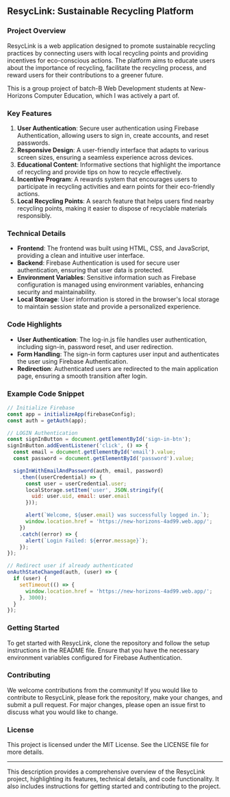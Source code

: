 
## ResycLink: Sustainable Recycling Platform

### Project Overview
ResycLink is a web application designed to promote sustainable recycling practices by connecting users with local recycling points and providing incentives for eco-conscious actions.
The platform aims to educate users about the importance of recycling, facilitate the recycling process, and reward users for their contributions to a greener future.

This is a group project of batch-B Web Development students at New-Horizons Computer Education, which I was actively a part of.

### Key Features
1. **User Authentication**: Secure user authentication using Firebase Authentication, allowing users to sign in, create accounts, and reset passwords.
2. **Responsive Design**: A user-friendly interface that adapts to various screen sizes, ensuring a seamless experience across devices.
3. **Educational Content**: Informative sections that highlight the importance of recycling and provide tips on how to recycle effectively.
4. **Incentive Program**: A rewards system that encourages users to participate in recycling activities and earn points for their eco-friendly actions.
5. **Local Recycling Points**: A search feature that helps users find nearby recycling points, making it easier to dispose of recyclable materials responsibly.

### Technical Details
- **Frontend**: The frontend was built using HTML, CSS, and JavaScript, providing a clean and intuitive user interface.
- **Backend**: Firebase Authentication is used for secure user authentication, ensuring that user data is protected.
- **Environment Variables**: Sensitive information such as Firebase configuration is managed using environment variables, enhancing security and maintainability.
- **Local Storage**: User information is stored in the browser's local storage to maintain session state and provide a personalized experience.

### Code Highlights
- **User Authentication**: The log-in.js file handles user authentication, including sign-in, password reset, and user redirection.
- **Form Handling**: The sign-in form captures user input and authenticates the user using Firebase Authentication.
- **Redirection**: Authenticated users are redirected to the main application page, ensuring a smooth transition after login.

### Example Code Snippet
```javascript
// Initialize Firebase
const app = initializeApp(firebaseConfig);
const auth = getAuth(app);

// LOGIN Authentication
const signInButton = document.getElementById('sign-in-btn');
signInButton.addEventListener('click', () => {
  const email = document.getElementById('email').value;
  const password = document.getElementById('password').value;

  signInWithEmailAndPassword(auth, email, password)
    .then((userCredential) => {
      const user = userCredential.user;
      localStorage.setItem('user', JSON.stringify({
        uid: user.uid, email: user.email
      }));

      alert(`Welcome, ${user.email} was successfully logged in.`);
      window.location.href = 'https://new-horizons-4ad99.web.app/';
    })
    .catch((error) => {
      alert(`Login Failed: ${error.message}`);
    });
});

// Redirect user if already authenticated
onAuthStateChanged(auth, (user) => {
  if (user) {
    setTimeout(() => {
      window.location.href = 'https://new-horizons-4ad99.web.app/';
    }, 3000);
  }
});
```

### Getting Started
To get started with ResycLink, clone the repository and follow the setup instructions in the README file. Ensure that you have the necessary environment variables configured for Firebase Authentication.

### Contributing
We welcome contributions from the community! If you would like to contribute to ResycLink, please fork the repository, make your changes, and submit a pull request. For major changes, please open an issue first to discuss what you would like to change.

### License
This project is licensed under the MIT License. See the LICENSE file for more details.

---

This description provides a comprehensive overview of the ResycLink project, highlighting its features, technical details, and code functionality. It also includes instructions for getting started and contributing to the project.
